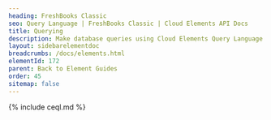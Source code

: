 ```yaml
---
heading: FreshBooks Classic
seo: Query Language | FreshBooks Classic | Cloud Elements API Docs
title: Querying
description: Make database queries using Cloud Elements Query Language.
layout: sidebarelementdoc
breadcrumbs: /docs/elements.html
elementId: 172
parent: Back to Element Guides
order: 45
sitemap: false
---
```


{% include ceql.md %}
